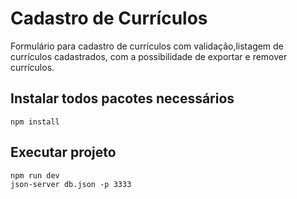 #   Cadastro de Currículos

Formulário para cadastro de currículos com validação,listagem de currículos cadastrados, com a possibilidade de exportar e remover currículos.

## Instalar todos pacotes necessários

    npm install

## Executar projeto

    npm run dev    
    json-server db.json -p 3333 

